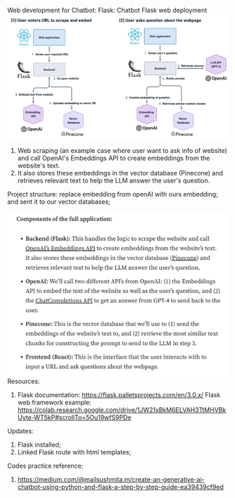 Web development for Chatbot:
Flask: Chatbot Flask web deployment
 ![Flowchart](image-1.png)
1.	Web scraping (an example case where user want to ask info of website) and call OpenAI's Embeddings API to create embeddings from the website's text.
2.	It also stores these embeddings in the vector database (Pinecone) and retrieves relevant text to help the LLM answer the user's question.


Project structure: replace embedding from openAI with ours embedding; and sent it to our vector databases;

![tools](image-2.png)
Resources:
1.	Flask documentation:
https://flask.palletsprojects.com/en/3.0.x/ 
Flask web framework example:
https://colab.research.google.com/drive/1JW21xBkM6ELVAH3TtMHVBkUyte-WT5kP#scrollTo=5Ou19wfS9PDe 

Updates:
1.	Flask installed;
2.	Linked Flask route with html templates;


Codes practice reference:
1.	https://medium.com/@mailsushmita.m/create-an-generative-ai-chatbot-using-python-and-flask-a-step-by-step-guide-ea39439cf9ed 

